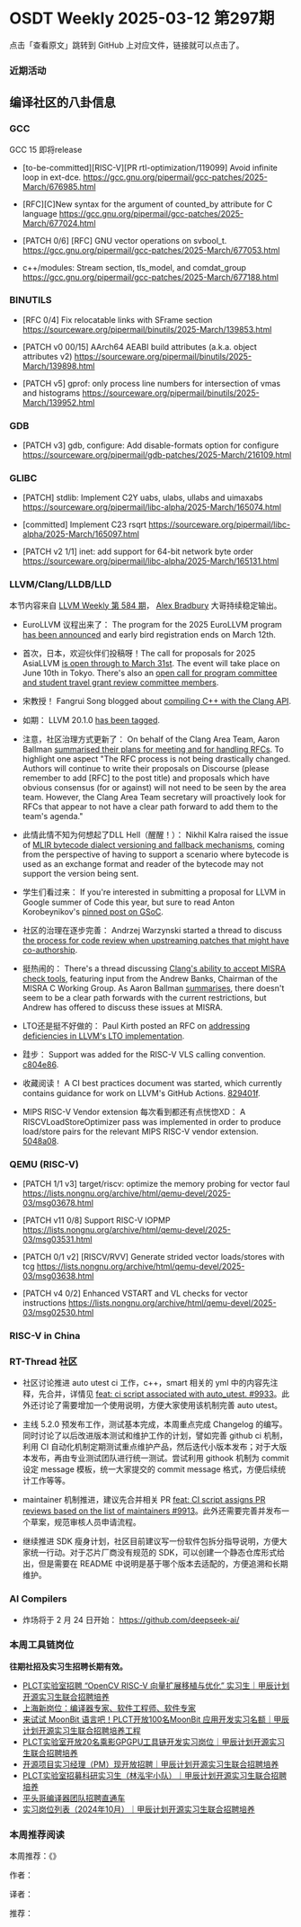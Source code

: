 # OSDT Weekly 2025-03-12 第297期

点击「查看原文」跳转到 GitHub 上对应文件，链接就可以点击了。

### 近期活动

## 编译社区的八卦信息

### GCC

GCC 15 即将release
- [to-be-committed][RISC-V][PR rtl-optimization/119099] Avoid infinite loop in ext-dce.
    https://gcc.gnu.org/pipermail/gcc-patches/2025-March/676985.html

- [RFC][C]New syntax for the argument of counted_by attribute for C language
    https://gcc.gnu.org/pipermail/gcc-patches/2025-March/677024.html

- [PATCH 0/6] [RFC] GNU vector operations on svbool_t.
    https://gcc.gnu.org/pipermail/gcc-patches/2025-March/677053.html

- c++/modules: Stream section, tls_model, and comdat_group
    https://gcc.gnu.org/pipermail/gcc-patches/2025-March/677188.html

### BINUTILS

- [RFC 0/4] Fix relocatable links with SFrame section
    https://sourceware.org/pipermail/binutils/2025-March/139853.html

- [PATCH v0 00/15] AArch64 AEABI build attributes (a.k.a. object attributes v2)
    https://sourceware.org/pipermail/binutils/2025-March/139898.html

- [PATCH v5] gprof: only process line numbers for intersection of vmas and histograms
    https://sourceware.org/pipermail/binutils/2025-March/139952.html

### GDB

- [PATCH v3] gdb, configure: Add disable-formats option for configure
    https://sourceware.org/pipermail/gdb-patches/2025-March/216109.html

### GLIBC

- [PATCH] stdlib: Implement C2Y uabs, ulabs, ullabs and uimaxabs
    https://sourceware.org/pipermail/libc-alpha/2025-March/165074.html

- [committed] Implement C23 rsqrt
    https://sourceware.org/pipermail/libc-alpha/2025-March/165097.html

- [PATCH v2 1/1] inet: add support for 64-bit network byte order
    https://sourceware.org/pipermail/libc-alpha/2025-March/165131.html

### LLVM/Clang/LLDB/LLD

本节内容来自 [LLVM Weekly 第 584 期](http://llvmweekly.org/issue/584)，
[Alex Bradbury](https://www.linkedin.com/in/alex-bradbury/) 大哥持续稳定输出。

* EuroLLVM 议程出来了： The program for the 2025 EuroLLVM program [has been announced](https://discourse.llvm.org/t/announcing-the-2025-eurollvm-program/84931)
and early bird registration ends on March 12th.

* 首次，日本，欢迎伙伴们投稿呀！The call for proposals for 2025 AsiaLLVM [is open through to March 31st](https://discourse.llvm.org/t/2025-asiallvm-call-for-proposals/85033).  The event will take place on June 10th in Tokyo. There's also an [open call for program committee and student travel grant review committee members](https://discourse.llvm.org/t/call-out-for-2025-asiallvm-program-committee-and-student-travel-grant-reviewers/84987).

* 宋教授！ Fangrui Song blogged about [compiling C++ with the Clang API](https://maskray.me/blog/2025-03-09-compiling-c++-with-clang-api).

* 如期： LLVM 20.1.0 [has been tagged](https://discourse.llvm.org/t/20-1-0-has-been-tagged/84973).

* 注意，社区治理方式更新了： On behalf of the Clang Area Team, Aaron Ballman [summarised their plans for meeting and for handling RFCs](https://discourse.llvm.org/t/clang-area-team-initial-communication/85066).  To highlight one aspect "The RFC process is not being drastically changed.  Authors will continue to write their proposals on Discourse (please remember to add [RFC] to the post title) and proposals which have obvious consensus (for or against) will not need to be seen by the area team. However, the Clang Area Team secretary will proactively look for RFCs that appear to not have a clear path forward to add them to the team's agenda."

* 此情此情不知为何想起了DLL Hell（醒醒！）： Nikhil Kalra raised the issue of [MLIR bytecode dialect versioning and fallback mechanisms](https://discourse.llvm.org/t/rfc-bytecode-op-fallback-path/84993), coming from the perspective of having to support a scenario where bytecode is used as an exchange format and reader of the bytecode may not support the version being sent.

* 学生们看过来： If you're interested in submitting a proposal for LLVM in Google summer of Code this year, but sure to read Anton Korobeynikov's [pinned post on GSoC](https://discourse.llvm.org/t/gsoc-2025-projects-proposals-and-other-information/85035).

* 社区的治理在逐步完善： Andrzej Warzynski started a thread to discuss [the process for code review when upstreaming patches that might have co-authorship](https://discourse.llvm.org/t/code-review-process-when-upstreaming-patches/84910).

* 挺热闹的： There's a thread discussing [Clang's ability to accept MISRA check tools](https://discourse.llvm.org/t/will-clang-frontend-plan-accept-misra-check-tools/84754), featuring input from the Andrew Banks, Chairman of the MISRA C Working Group. As Aaron Ballman [summarises](https://discourse.llvm.org/t/will-clang-frontend-plan-accept-misra-check-tools/84754/28), there doesn't seem to be a clear path forwards with the current restrictions, but Andrew has offered to discuss these issues at MISRA.

* LTO还是挺不好做的： Paul Kirth posted an RFC on [addressing deficiencies in LLVM's LTO implementation](https://discourse.llvm.org/t/rfc-addressing-deficiencies-in-llvm-s-lto-implementation/84999).

* 跬步： Support was added for the RISC-V VLS calling convention.
  [c804e86](https://github.com/llvm/llvm-project/commit/c804e86f558a).

* 收藏阅读！ A CI best practices document was started, which currently contains guidance for work on LLVM's GitHub Actions.
  [829401f](https://github.com/llvm/llvm-project/commit/829401fe3ca1).

* MIPS RISC-V Vendor extension 每次看到都还有点恍惚XD： A RISCVLoadStoreOptimizer pass was implemented in order to produce load/store pairs for the relevant MIPS RISC-V vendor extension.
  [5048a08](https://github.com/llvm/llvm-project/commit/5048a0858beb).

### QEMU (RISC-V)

- [PATCH 1/1 v3] target/riscv: optimize the memory probing for vector faul
    https://lists.nongnu.org/archive/html/qemu-devel/2025-03/msg03678.html

- [PATCH v11 0/8] Support RISC-V IOPMP
    https://lists.nongnu.org/archive/html/qemu-devel/2025-03/msg03531.html

- [PATCH 0/1 v2] [RISCV/RVV] Generate strided vector loads/stores with tcg
    https://lists.nongnu.org/archive/html/qemu-devel/2025-03/msg03638.html

- [PATCH v4 0/2] Enhanced VSTART and VL checks for vector instructions
    https://lists.nongnu.org/archive/html/qemu-devel/2025-03/msg02530.html

### RISC-V in China

### RT-Thread 社区

- 社区讨论推进 auto utest ci 工作，c++，smart 相关的 yml 中的内容先注释，先合并，详情见 [feat: ci script associated with auto_utest. #9933](https://github.com/RT-Thread/rt-thread/pull/9933)。此外还讨论了需要增加一个使用说明，方便大家使用该机制完善 auto utest。

- 主线 5.2.0 预发布工作，测试基本完成，本周重点完成 Changelog 的编写。同时讨论了以后改进版本测试和维护工作的计划，譬如完善 github ci 机制，利用 CI 自动化机制定期测试重点维护产品，然后迭代小版本发布；对于大版本发布，再由专业测试团队进行统一测试。尝试利用 githook 机制为 commit 设定 message 模板，统一大家提交的 commit message 格式，方便后续统计工作等等。

- maintainer 机制推进，建议先合并相关 PR [feat: CI script assigns PR reviews based on the list of maintainers #9913](https://github.com/RT-Thread/rt-thread/pull/9913)。此外还需要完善并发布一个草案，规范审核人员申请流程。

- 继续推进 SDK 瘦身计划，社区目前建议写一份软件包拆分指导说明，方便大家统一行动。对于芯片厂商没有规范的 SDK，可以创建一个静态仓库形式给出，但是需要在 README 中说明是基于哪个版本去适配的，方便追溯和长期维护。

### AI Compilers

- 炸场将于 2 月 24 日开始： https://github.com/deepseek-ai/

### 本周工具链岗位

**往期社招及实习生招聘长期有效。**

- [PLCT实验室招聘 “OpenCV RISC-V 向量扩展移植与优化” 实习生｜甲辰计划开源实习生联合招聘培养](https://mp.weixin.qq.com/s/NSFIlymcfe_gJBmJXK0Zng)
- [上海新岗位：编译器专家、软件工程师、软件专家](https://mp.weixin.qq.com/s/pX2R3znrPCxdsOLVg9YVXA)
- [来试试 MoonBit 语言吧！PLCT开放100名MoonBit 应用开发实习名额｜甲辰计划开源实习生联合招聘培养工程](https://mp.weixin.qq.com/s/VUwXNvYzharpK6Aou4hssw)
- [PLCT实验室开放20名乘影GPGPU工具链开发实习岗位｜甲辰计划开源实习生联合招聘培养](https://mp.weixin.qq.com/s/DalDbZYiP2IFALvB2Wwb6w)
- [开源项目实习经理（PM）现开放招聘｜甲辰计划开源实习生联合招聘培养](https://mp.weixin.qq.com/s/9uIxvaMOVjsbcGjHbidvgg)
- [PLCT实验室招募科研实习生（林泓宇小队）｜甲辰计划开源实习生联合招聘培养](https://mp.weixin.qq.com/s/8XtWlfBF9RxUoUCHskQpPw)
- [平头哥编译器团队招聘直通车](https://mp.weixin.qq.com/s/fRFWolihmi05hTuBvI8u2g)
- [实习岗位列表（2024年10月）｜甲辰计划开源实习生联合招聘培养](https://mp.weixin.qq.com/s/UCcsvhw6Kxw3EQOd0JVlUg)

### 本周推荐阅读

本周推荐：《》

作者：

译者：

推荐：
